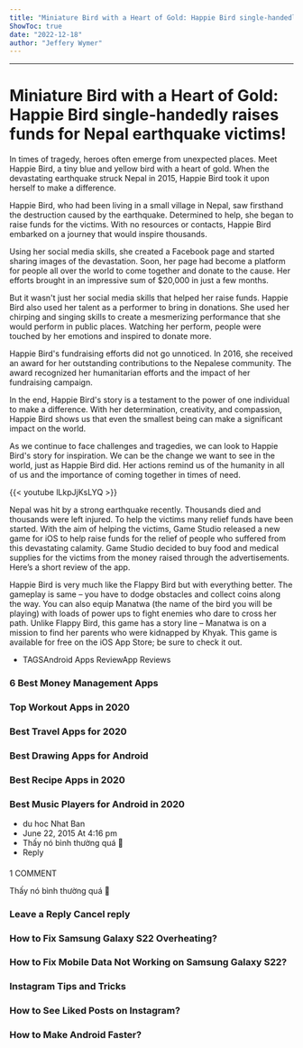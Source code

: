 ```yaml
---
title: "Miniature Bird with a Heart of Gold: Happie Bird single-handedly raises funds for Nepal earthquake victims!"
ShowToc: true 
date: "2022-12-18"
author: "Jeffery Wymer"
---
```

*****
# Miniature Bird with a Heart of Gold: Happie Bird single-handedly raises funds for Nepal earthquake victims!

In times of tragedy, heroes often emerge from unexpected places. Meet Happie Bird, a tiny blue and yellow bird with a heart of gold. When the devastating earthquake struck Nepal in 2015, Happie Bird took it upon herself to make a difference.

Happie Bird, who had been living in a small village in Nepal, saw firsthand the destruction caused by the earthquake. Determined to help, she began to raise funds for the victims. With no resources or contacts, Happie Bird embarked on a journey that would inspire thousands.

Using her social media skills, she created a Facebook page and started sharing images of the devastation. Soon, her page had become a platform for people all over the world to come together and donate to the cause. Her efforts brought in an impressive sum of $20,000 in just a few months.

But it wasn't just her social media skills that helped her raise funds. Happie Bird also used her talent as a performer to bring in donations. She used her chirping and singing skills to create a mesmerizing performance that she would perform in public places. Watching her perform, people were touched by her emotions and inspired to donate more.

Happie Bird's fundraising efforts did not go unnoticed. In 2016, she received an award for her outstanding contributions to the Nepalese community. The award recognized her humanitarian efforts and the impact of her fundraising campaign.

In the end, Happie Bird's story is a testament to the power of one individual to make a difference. With her determination, creativity, and compassion, Happie Bird shows us that even the smallest being can make a significant impact on the world.

As we continue to face challenges and tragedies, we can look to Happie Bird's story for inspiration. We can be the change we want to see in the world, just as Happie Bird did. Her actions remind us of the humanity in all of us and the importance of coming together in times of need.

{{< youtube lLkpJjKsLYQ >}} 



Nepal was hit by a strong earthquake recently. Thousands died and thousands were left injured. To help the victims many relief funds have been started. With the aim of helping the victims, Game Studio released a new game for iOS to help raise funds for the relief of people who suffered from this devastating calamity. Game Studio decided to buy food and medical supplies for the victims from the money raised through the advertisements. Here’s a short review of the app.
 
Happie Bird is very much like the Flappy Bird but with everything better. The gameplay is same – you have to dodge obstacles and collect coins along the way. You can also equip Manatwa (the name of the bird you will be playing) with loads of power ups to fight enemies who dare to cross her path. Unlike Flappy Bird, this game has a story line – Manatwa is on a mission to find her parents who were kidnapped by Khyak. This game is available for free on the iOS App Store; be sure to check it out.
 
- TAGSAndroid Apps ReviewApp Reviews

 
### 6 Best Money Management Apps
 
### Top Workout Apps in 2020
 
### Best Travel Apps for 2020
 
### Best Drawing Apps for Android
 
### Best Recipe Apps in 2020
 
### Best Music Players for Android in 2020
 
- du hoc Nhat Ban
 - June 22, 2015 At 4:16 pm
 - Thấy nó bình thường quá 🙂
 - Reply

 
#### 
1 COMMENT

 
Thấy nó bình thường quá 🙂
 
### Leave a Reply Cancel reply

 
### How to Fix Samsung Galaxy S22 Overheating?
 
### How to Fix Mobile Data Not Working on Samsung Galaxy S22?
 
### Instagram Tips and Tricks
 
### How to See Liked Posts on Instagram?
 
### How to Make Android Faster?




